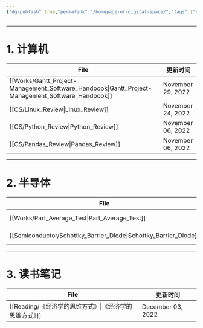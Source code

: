 ```yaml
---
{"dg-publish":true,"permalink":"/homepage-of-digital-space/","tags":["Homepage","gardenEntry"]}
---
```



---
# 1. 计算机

| File                                                                                                | 更新时间              |
| --------------------------------------------------------------------------------------------------- | ----------------- |
| [[Works/Gantt_Project-Management_Software_Handbook\|Gantt_Project-Management_Software_Handbook]] | November 29, 2022 |
| [[CS/Linux_Review\|Linux_Review]]                                                                | November 24, 2022 |
| [[CS/Python_Review\|Python_Review]]                                                              | November 06, 2022 |
| [[CS/Pandas_Review\|Pandas_Review]]                                                              | November 06, 2022 |

---
# 2. 半导体
| File                                                                | 更新时间              |
| ------------------------------------------------------------------- | ----------------- |
| [[Works/Part_Average_Test\|Part_Average_Test]]                   | November 07, 2022 |
| [[Semiconductor/Schottky_Barrier_Diode\|Schottky_Barrier_Diode]] | November 06, 2022 |

---
# 3. 读书笔记
| File                                  | 更新时间              |
| ------------------------------------- | ----------------- |
| [[Reading/《经济学的思维方式》\|《经济学的思维方式》]] | December 03, 2022 |

